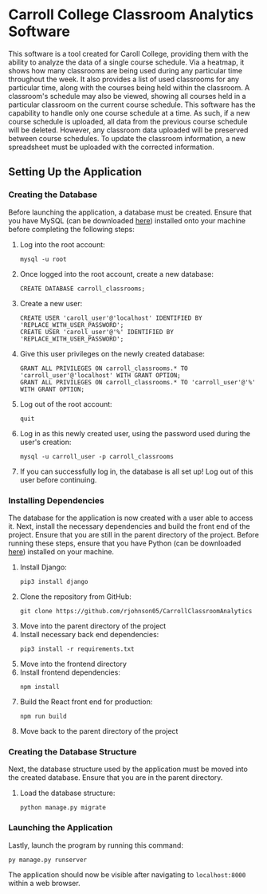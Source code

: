 # Carroll College Classroom Analytics Software

This software is a tool created for Caroll College, providing them with the ability to analyze the data of a single course schedule. Via a heatmap, it shows how many classrooms are being used during any particular 
time throughout the week. It also provides a list of used classrooms for any particular time, along with the courses being held within the classroom. A classroom's schedule may also be viewed, showing all courses
held in a particular classroom on the current course schedule. This software has the capability to handle only one course schedule at a time. As such, if a new course schedule is uploaded, all data from the previous
course schedule will be deleted. However, any classroom data uploaded will be preserved between course schedules. To update the classroom information, a new spreadsheet must be uploaded with the corrected information.

## Setting Up the Application

### Creating the Database
Before launching the application, a database must be created. Ensure that you have MySQL (can be downloaded [here](https://dev.mysql.com/downloads/mysql/)) installed onto your machine before completing the following steps: 
1. Log into the root account:
   ```
   mysql -u root
   ```
3. Once logged into the root account, create a new database:
   ```
   CREATE DATABASE carroll_classrooms;
   ```
4. Create a new user:
   ```
   CREATE USER 'caroll_user'@'localhost' IDENTIFIED BY 'REPLACE_WITH_USER_PASSWORD';
   CREATE USER 'caroll_user'@'%' IDENTIFIED BY 'REPLACE_WITH_USER_PASSWORD';
   ```
6. Give this user privileges on the newly created database:
    ```
    GRANT ALL PRIVILEGES ON carroll_classrooms.* TO 'carroll_user'@'localhost' WITH GRANT OPTION;
    GRANT ALL PRIVILEGES ON carroll_classrooms.* TO 'carroll_user'@'%' WITH GRANT OPTION;
    ```
5. Log out of the root account:
   ```
   quit
   ```
6. Log in as this newly created user, using the password used during the user's creation:
   ```
   mysql -u carroll_user -p carroll_classrooms
   ```
7. If you can successfully log in, the database is all set up! Log out of this user before continuing.

### Installing Dependencies
The database for the application is now created with a user able to access it. Next, install the necessary dependencies and build the front end of the project. Ensure that you are still in the parent directory of the project. Before running these steps, ensure that you have Python (can be downloaded [here](https://www.python.org/downloads/)) installed on your machine. 
1. Install Django:
   ```
   pip3 install django
   ```
2. Clone the repository from GitHub:
   ```
   git clone https://github.com/rjohnson05/CarrollClassroomAnalytics
   ```
3. Move into the parent directory of the project
4. Install necessary back end dependencies:
   ```
   pip3 install -r requirements.txt
   ```
5. Move into the frontend directory
6. Install frontend dependencies:
   ```
   npm install
   ```
4. Build the React front end for production:
   ```
   npm run build
   ```
6. Move back to the parent directory of the project



### Creating the Database Structure
Next, the database structure used by the application must be moved into the created database. Ensure that you are in the parent directory.
1. Load the database structure:
   ```
   python manage.py migrate
   ```

### Launching the Application
Lastly, launch the program by running this command: 
```
py manage.py runserver
```
The application should now be visible after navigating to `localhost:8000` within a web browser. 
